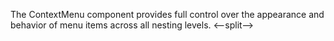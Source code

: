 The ContextMenu component provides full control over the appearance and behavior of&nbsp;menu items across all nesting levels.
<--split-->